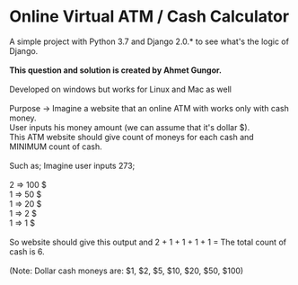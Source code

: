 # Online Virtual ATM / Cash Calculator
A simple project with Python 3.7 and Django 2.0.* to see what's the logic of Django.<br><br>
<b>This question and solution is created by Ahmet Gungor.</b><br>
<br>
Developed on windows but works for Linux and Mac as well<br>
<br>
Purpose -> Imagine a website that an online ATM with works only with cash money.<br>
User inputs his money amount (we can assume that it's dollar $). <br>
This ATM website should give count of moneys for each cash and MINIMUM count of cash.<br>
<br>
Such as; Imagine user inputs 273;<br>
<br>
2 => 100 $ <br>
1 =>  50 $ <br>
1 =>  20 $ <br>
1 =>   2 $ <br>
1 =>   1 $ <br>
<br>
So website should give this output and 2 + 1 + 1 + 1 + 1 = The total count of cash is 6.<br>
<br>
(Note: Dollar cash moneys are: $1, $2, $5, $10, $20, $50, $100)<br>
